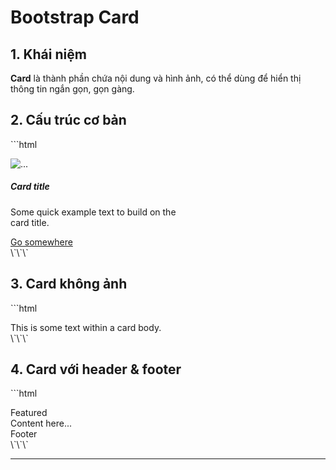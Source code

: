 # Bootstrap Card

## 1. Khái niệm
**Card** là thành phần chứa nội dung và hình ảnh, có thể dùng để hiển thị thông tin ngắn gọn, gọn gàng.

## 2. Cấu trúc cơ bản
\`\`\`html
<div class="card" style="width: 18rem;">
  <img src="image.jpg" class="card-img-top" alt="...">
  <div class="card-body">
    <h5 class="card-title">Card title</h5>
    <p class="card-text">Some quick example text to build on the card title.</p>
    <a href="#" class="btn btn-primary">Go somewhere</a>
  </div>
</div>
\`\`\`

## 3. Card không ảnh
\`\`\`html
<div class="card">
  <div class="card-body">
    This is some text within a card body.
  </div>
</div>
\`\`\`

## 4. Card với header & footer
\`\`\`html
<div class="card">
  <div class="card-header">Featured</div>
  <div class="card-body">Content here...</div>
  <div class="card-footer text-muted">Footer</div>
</div>
\`\`\`

---